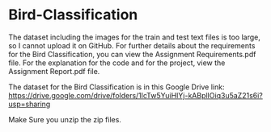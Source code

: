 # Bird-Classification
The dataset including the images for the train and test text files is too large, so I cannot upload it on GitHub. For further details about the requirements for the Bird Classification,
you can view the Assignment Requirements.pdf file. For the explanation for the code and for the project, view the Assignment Report.pdf file. 

The dataset for the Bird Classification is in this Google Drive link: https://drive.google.com/drive/folders/1lcTw5YuiHIYj-kABplIOiq3u5aZ21s6i?usp=sharing

Make Sure you unzip the zip files. 
